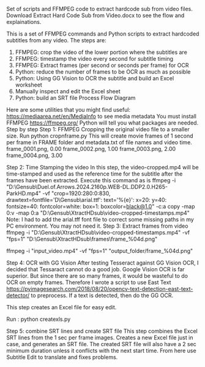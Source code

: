 Set of scripts and FFMPEG code to extract hardcode sub from video files.  Download Extract Hard Code Sub from Video.docx  to see the 
flow and explainations.

This is a set of FFMPEG commands and Python scripts to extract hardcoded subtitles from any video.
The steps are:
1.	FFMPEG: crop the video of the lower portion where the subtitles are
2.	FFMPEG: timestamp the video every second for subtitle timing
3.	FFMPEG: Extract frames (per second or seconds per frame) for OCR
4.	Python: reduce the number of frames to be OCR as much as possible
5.	Python: Using GG Vision to OCR the subtitle and build an Excel worksheet
6.	Manually inspect and edit the Excel sheet
7.	Python:  build an SRT file
Process Flow Diagram
 


Here are some utilities that you might find useful: 
https://mediaarea.net/en/MediaInfo to see media metadata
You must install FFMPEG https://ffmpeg.org/
Python will tell you what packages are needed.  
Step by step
Step 1:  FFMPEG Cropping the original video file to a smaller size.
Run python cropnframe.py
This will create movie  frames of 1 second per frame in FRAME folder and metadata.txt of file names and video time.
frame_0001.png, 0.00
frame_0002.png, 1.00
frame_0003.png, 2.00
frame_0004.png, 3.00

Step 2: Time Stamping the video
In this step, the video-cropped.mp4 will be time-stamped and used as the reference time for the subtitle after the frames have been extracted.
Execute this command as is
ffmpeg -i "D:\Gensub\Duel.of.Arrows.2024.2160p.WEB-DL.DDP2.0.H265-ParkHD.mp4" -vf "crop=1920:280:0:830, drawtext=fontfile='D\\Gensub\\arial.ttf': text='%{e}': x=20: y=40: fontsize=40: fontcolor=white: box=1: boxcolor=black@1.0" -c:a copy -map 0:v -map 0:a "D:\Gensub\XtractHDsub\video-cropped-timestamps.mp4"
Note: I had to add the arial.tff font file to correct some missing paths in my PC environment.  You may not need it.
Step 3: Extract frames from video
ffmpeg -i "D:\Gensub\XtractHDsub\video-cropped-timestamps.mp4" -vf "fps=1" "D:\Gensub\XtractHDsub\frames\frame_%04d.png"

ffmpeg -i "input_video.mp4" -vf "fps=1" "output_folder/frame_%04d.png"

Step 4: OCR with GG Vision
After testing Tesseract against GG Vision OCR, I decided that Tessaract cannot do a good job.  Google Vision OCR is far superior.  But since there are so many frames, it would be wasteful to do OCR on empty frames. Therefore I wrote a script to use East Text https://pyimagesearch.com/2018/08/20/opencv-text-detection-east-text-detector/  to preprocess.  If a text is detected, then do the GG OCR.

This step creates an Excel file for easy edit.

Run : python createxls.py

Step 5: combine SRT lines and create SRT file
This step combines the Excel SRT lines from the 1 sec per frame images.  Creates a new Excel file just in case,  and generates an SRT file.  The created SRT file will also have a 2 sec minimum duration unless it conflicts with the next start time. From here use Subtitle Edit to translate and fixes problems.

